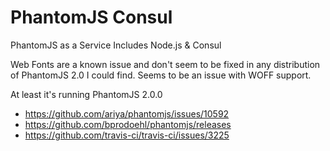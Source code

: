 # PhantomJS Consul
PhantomJS as a Service
Includes Node.js & Consul

Web Fonts are a known issue and don't seem to be fixed in any distribution of PhantomJS 2.0 I could find. Seems to be an issue with WOFF support.

At least it's running PhantomJS 2.0.0

- https://github.com/ariya/phantomjs/issues/10592
- https://github.com/bprodoehl/phantomjs/releases
- https://github.com/travis-ci/travis-ci/issues/3225
